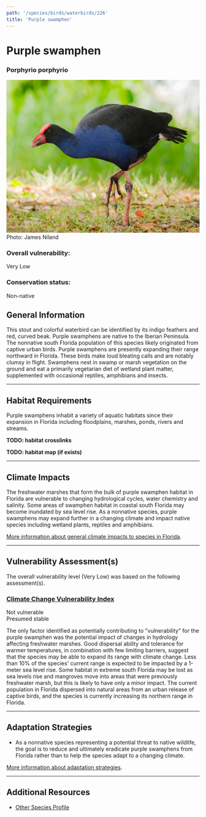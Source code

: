 ```yaml
---
path: '/species/birds/waterbirds/226'
title: 'Purple swamphen'
---
```


# Purple swamphen

### Porphyrio porphyrio

<div id="TopSection">

<div class="header-photo"><img src="226.jpg" alt="Photo for Purple swamphen"/>
<figcaption>Photo: James Niland</figcaption></div>

<div>

### Overall vulnerability:

<div class="vulnerability vulnerability-low">Very Low</div>

### Conservation status:

Non-native

</div>
</div>

## General Information

This stout and colorful waterbird can be identified by its indigo feathers and red, curved beak.  Purple swamphens are native to the Iberian Peninsula.  The nonnative south Florida population of this species likely originated from captive urban birds.  Purple swamphens are presently expanding their range northward in Florida.  These birds make loud bleating calls and are notably clumsy in flight.  Swamphens nest in swamp or marsh vegetation on the ground and eat a primarily vegetarian diet of wetland plant matter, supplemented with occasional reptiles, amphibians and insects.

<hr />

## Habitat Requirements



Purple swamphens inhabit a variety of aquatic habitats since their expansion in Florida including floodplains, marshes, ponds, rivers and streams.

**TODO: habitat crosslinks**

**TODO: habitat map (if exists)**

<hr />

## Climate Impacts

The freshwater marshes that form the bulk of purple swamphen habitat in Florida are vulnerable to changing hydrological cycles, water chemistry and salinity.  Some areas of swamphen habitat in coastal south Florida may become inundated by sea level rise.  As a nonnative species, purple swamphens may expand further in a changing climate and impact native species including wetland plants, reptiles and amphibians.

[More information about general climate impacts to species in Florida](/impacts/species).



<hr />

## Vulnerability Assessment(s)

The overall vulnerability level (Very Low) was based on the following assessment(s).
#### 
<div class="vulnerability-header">
<h3><a href="/impacts/vulnerability/ccvi">Climate Change Vulnerability Index</a></h3>
<div class="vulnerability vulnerability-not">Not vulnerable <br/> Presumed stable</div>
</div> 

The only factor identified as potentially contributing to "vulnerability" for the purple swamphen was the potential impact of changes in hydrology affecting freshwater marshes.  Good dispersal ability and tolerance for warmer temperatures, in combination with few limiting barriers, suggest that the species may be able to expand its range with climate change.  Less than 10% of the species' current range is expected to be impacted by a 1-meter sea level rise. Some habitat in extreme south Florida may be lost as sea levels rise and mangroves move into areas that were previously freshwater marsh, but this is likely to have only a minor impact.  The current population in Florida dispersed into natural areas from an urban release of captive birds, and the species is currently increasing its northern range in Florida.


<hr />

## Adaptation Strategies

- As a nonnative species representing a potential threat to native wildlife, the goal is to reduce and ultimately eradicate purple swamphens from Florida rather than to help the species adapt to a changing climate.

[More information about adaptation strategies](/strategies).

<hr />


## Additional Resources

- [Other Species Profile](http://ufdcimages.uflib.ufl.edu/IR/00/00/34/26/00001/UW31500.pdf)
